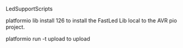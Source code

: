LedSupportScripts


platformio lib install 126
to install the FastLed Lib local to the AVR pio project.

platformio run -t upload
to upload 